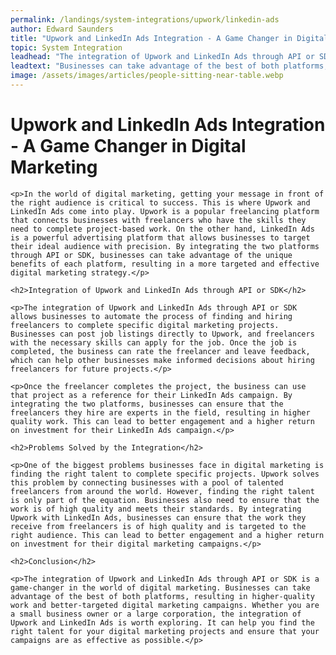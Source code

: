 ```yaml
---
permalink: /landings/system-integrations/upwork/linkedin-ads
author: Edward Saunders
title: "Upwork and LinkedIn Ads Integration - A Game Changer in Digital Marketing"
topic: System Integration
leadhead: "The integration of Upwork and LinkedIn Ads through API or SDK is a game-changer in the world of digital marketing"
leadtext: "Businesses can take advantage of the best of both platforms, resulting in higher-quality work and better-targeted digital marketing campaigns. Whether you are a small business owner or a large corporation, the integration of Upwork and LinkedIn Ads is worth exploring. It can help you find the right talent for your digital marketing projects and ensure that your campaigns are as effective as possible."
image: /assets/images/articles/people-sitting-near-table.webp
---
```

<div class="arttext">	<h1>Upwork and LinkedIn Ads Integration - A Game Changer in Digital Marketing</h1>

	<p>In the world of digital marketing, getting your message in front of the right audience is critical to success. This is where Upwork and LinkedIn Ads come into play. Upwork is a popular freelancing platform that connects businesses with freelancers who have the skills they need to complete project-based work. On the other hand, LinkedIn Ads is a powerful advertising platform that allows businesses to target their ideal audience with precision. By integrating the two platforms through API or SDK, businesses can take advantage of the unique benefits of each platform, resulting in a more targeted and effective digital marketing strategy.</p>

	<h2>Integration of Upwork and LinkedIn Ads through API or SDK</h2>

	<p>The integration of Upwork and LinkedIn Ads through API or SDK allows businesses to automate the process of finding and hiring freelancers to complete specific digital marketing projects. Businesses can post job listings directly to Upwork, and freelancers with the necessary skills can apply for the job. Once the job is completed, the business can rate the freelancer and leave feedback, which can help other businesses make informed decisions about hiring freelancers for future projects.</p>

	<p>Once the freelancer completes the project, the business can use that project as a reference for their LinkedIn Ads campaign. By integrating the two platforms, businesses can ensure that the freelancers they hire are experts in the field, resulting in higher quality work. This can lead to better engagement and a higher return on investment for their LinkedIn Ads campaign.</p>

	<h2>Problems Solved by the Integration</h2>

	<p>One of the biggest problems businesses face in digital marketing is finding the right talent to complete specific projects. Upwork solves this problem by connecting businesses with a pool of talented freelancers from around the world. However, finding the right talent is only part of the equation. Businesses also need to ensure that the work is of high quality and meets their standards. By integrating Upwork with LinkedIn Ads, businesses can ensure that the work they receive from freelancers is of high quality and is targeted to the right audience. This can lead to better engagement and a higher return on investment for their digital marketing campaigns.</p>

	<h2>Conclusion</h2>

	<p>The integration of Upwork and LinkedIn Ads through API or SDK is a game-changer in the world of digital marketing. Businesses can take advantage of the best of both platforms, resulting in higher-quality work and better-targeted digital marketing campaigns. Whether you are a small business owner or a large corporation, the integration of Upwork and LinkedIn Ads is worth exploring. It can help you find the right talent for your digital marketing projects and ensure that your campaigns are as effective as possible.</p>

</div>